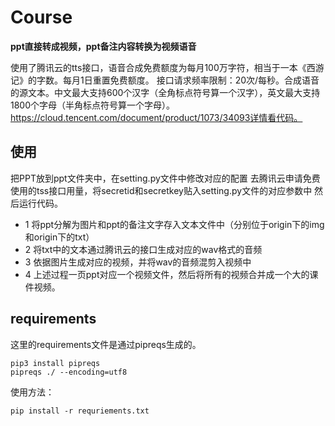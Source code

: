 # Course  

**ppt直接转成视频，ppt备注内容转换为视频语音**

使用了腾讯云的tts接口，语音合成免费额度为每月100万字符，相当于一本《西游记》的字数。每月1日重置免费额度。 接口请求频率限制：20次/每秒。合成语音的源文本。中文最大支持600个汉字（全角标点符号算一个汉字），英文最大支持1800个字母（半角标点符号算一个字母）。
    https://cloud.tencent.com/document/product/1073/34093详情看代码。
## 使用

把PPT放到ppt文件夹中，在setting.py文件中修改对应的配置
去腾讯云申请免费使用的tss接口用量，将secretid和secretkey贴入setting.py文件的对应参数中
然后运行代码。

- 1 将ppt分解为图片和ppt的备注文字存入文本文件中（分别位于origin下的img和origin下的txt）
- 2 将txt中的文本通过腾讯云的接口生成对应的wav格式的音频
- 3 依据图片生成对应的视频，并将wav的音频混剪入视频中
- 4 上述过程一页ppt对应一个视频文件，然后将所有的视频合并成一个大的课件视频。
## requirements

这里的requirements文件是通过pipreqs生成的。

    pip3 install pipreqs
    pipreqs ./ --encoding=utf8

使用方法：

    pip install -r requriements.txt 

